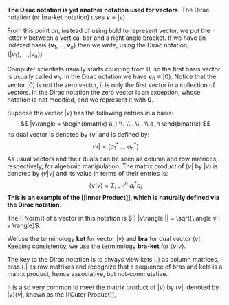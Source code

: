 **The Dirac notation is yet another notation used for vectors.** 
The Dirac notation (or bra-ket notation) uses $\mathbf{v} \equiv |v\rangle$ 

From this point on, instead of using bold to represent vector, we put the letter $v$ between a vertical bar and a right angle bracket. 
If we have an indexed basis $\{\mathbf{v}_1, ..., \mathbf{v}_n\}$ then we write, using the Dirac notation, $\{|v_1\rangle,...,|v_n\rangle\}$ 

Computer scientists usually starts counting from $0$, so the first basis vector is usually called $\mathbf{v}_0$. 
In the Dirac notation we have $\mathbf{v}_0 \equiv |0\rangle$. 
Notice that the vector $|0\rangle$ is not the zero vector, it is only the first vector in a collection of vectors. 
In the Dirac notation the zero vector is an exception, whose notation is not modified, and we represent it with $\mathbf{0}$.

Suppose the vector $|v\rangle$ has the following entries in a basis: 
$$
|v\rangle = \begin{bmatrix} a_1 \\. \\ . \\ . \\ a_n \end{bmatrix}
$$
Its dual vector is denoted by $\langle v |$ and is defined by: 
$$
\langle v | = [a_1^* \ ... \ a_n^*] 
$$
As usual vectors and their duals can be seen as column and row matrices, respectively, for algebraic manipulation.
The matrix product of $\langle v |$ by $| v \rangle$ is denoted by $\langle v | v \rangle$  and its value in terms of their entries is: 
$$
\langle v | v \rangle = \Sigma_{i=1}^n \ a_i^* a_i
$$
**This is an example of the [[Inner Product]], which is naturally defined via the Dirac notation.** 


The [[Norm]] of a vector in this notation is $|| |v\rangle || = \sqrt{\langle v | v \rangle}$. 

We use the terminology **ket** for vector $|v\rangle$ and **bra** for dual vector $\langle v |$. 
Keeping consistency, we use the terminology **bra-ket** for $\langle v | v \rangle$. 

The key to the Dirac notation is to always view kets $|.\rangle$ as column matrices, bras $\langle .|$ as row matrixes and recognize that a sequence of bras and kets is a matrix product, hence associative, but not-commutative. 

It is also very common to meet the matrix product of $|v\rangle$ by $\langle v|$, denoted by $|v\rangle \langle v|$, known as the [[Outer Product]],
